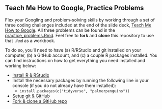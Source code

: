 ## Teach Me How to Google, Practice Problems

Flex your Googling and problem-solving skills by working through a set of three coding challenges included at the end of the slide deck, [Teach Me How to Google](https://samanthacsik.github.io/teach-me-how-to-google/slides/RLadiesSTL-2022-02-22.html#1). 
All three problems can be found in the [practice_problems.Rmd](https://github.com/samanthacsik/RLadiesSTL-google/blob/main/practice_problems.Rmd). Feel free to **fork** and **clone** this repository to use that `.Rmd` as a workbook.

To do so, you'll need to have (a) R/RStudio and git installed on your computer, (b) a GitHub account, and (c) a couple R packages installed. You can find instructions on how to get everything you need installed and working below:

* [Install R & RStudio](https://docs.google.com/document/d/1KLYC_GcDLYeczSjJmZ5h4y525XILJbbL6r2-MxGCdtw/edit)
* Install the necessary packages by running the following line in your console (if you do not already have them installed):
  + `install.packages(c("tidyverse", "palmerpenguins"))`
* [Setup git & GitHub](https://docs.google.com/document/d/1AQ4zAYxPHOObq-snnnRtEdwCC8TwIJsTHwpaKyvEyoA/edit)
* [Fork & clone a GitHub repo](https://docs.google.com/document/d/16aM5B4B3WRc1YbcYrFlk_IOX1YV5ITnMWxNpCQFb8Qk/edit?usp=sharing)
